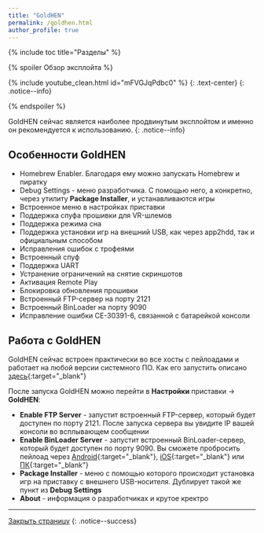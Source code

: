 ```yaml
---
title: "GoldHEN" 
permalink: /goldhen.html
author_profile: true
---
```


{% include toc title="Разделы" %}

{% spoiler Обзор эксплойта %}

{% include youtube_clean.html id="mFVGJqPdbc0" %}
{: .text-center}
{: .notice--info}

{% endspoiler %}

GoldHEN сейчас является наиболее продвинутым эксплойтом и именно он рекомендуется к использованию.
{: .notice--info}

## Особенности GoldHEN

* Homebrew Enabler. Благодаря ему можно запускать Homebrew и пиратку 
* Debug Settings - меню разработчика. С помощью него, а конкретно, через утилиту **Package Installer**, и устанавливаются игры
* Встроенное меню в настройках приставки
* Поддержка спуфа прошивки для VR-шлемов 
* Поддержка режима сна 
* Поддержка установки игр на внешний USB, как через app2hdd, так и официальным способом 
* Исправления ошибок с трофеями
* Встроенный спуф 
* Поддержка UART 
* Устранение ограничений на снятие скриншотов
* Активация Remote Play
* Блокировка обновления прошивки
* Встроенный FTP-сервер на порту 2121
* Встроенный BinLoader на порту 9090
* Исправление ошибки CE-30391-6, связанной с батарейкой консоли 

## Работа с GoldHEN 

GoldHEN сейчас встроен практически во все хосты с пейлоадами и работает на любой версии системного ПО. Как его запустить описано [здесь](start-hen){:target="_blank"}

После запуска GoldHEN можно перейти в **Настройки** приставки -> **GoldHEN**: 
* **Enable FTP Server** - запустит встроенный FTP-сервер, который будет доступен по порту 2121. После запуска сервера вы увидите IP вашей консоли во всплывающем сообщении
* **Enable BinLoader Server** - запустит встроенный BinLoader-сервер, который будет доступен по порту 9090. Вы сможете пробросить пейлоад через [Android](https://4pda.to/forum/index.php?showtopic=885825&view=findpost&p=70298081){:target="_blank"}, [iOS](https://www.psxhax.com/threads/how-to-host-ps4hen-for-airdisk-ios-iphone-guide-by-leslie84.4383/){:target="_blank"} или [ПК](payloads){:target="_blank"}
* **Package Installer** - меню с помощью которого происходит установка игр на приставку с внешнего USB-носителя. Дублирует такой же пункт из **Debug Settings**
* **About** - информация о разработчиках и крутое кректро 

___

[Закрыть страницу](javascript:window.close();)
{: .notice--success}